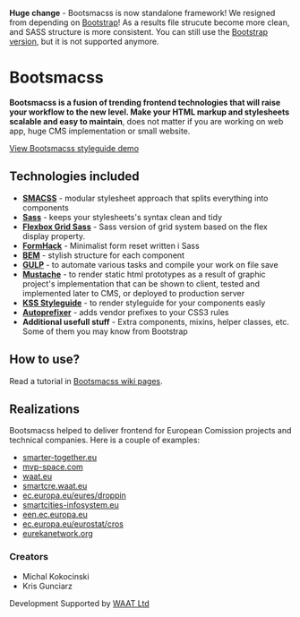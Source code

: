 **Huge change** - Bootsmacss is now standalone framework! We resigned from depending on [Bootstrap](http://getbootstrap.com/)! As a results file strucute become more clean, and SASS structure is more consistent. You can still use the [Bootstrap version](https://github.com/frontcraft/bootsmacss/tree/bootstrap), but it is not supported anymore.

Bootsmacss
=========

**Bootsmacss is a fusion of trending frontend technologies that will raise your workflow to the new level. Make your HTML markup and stylesheets scalable and easy to maintain**, does not matter if you are working on web app, huge CMS implementation or small website.

[View Bootsmacss styleguide demo](http://frontcraft.github.io/bootsmacss/styleguide/)

## Technologies included

* **[SMACSS](https://smacss.com/)** - modular stylesheet approach that splits everything into components
* **[Sass](http://sass-lang.com/)** - keeps your stylesheets's syntax clean and tidy
* **[Flexbox Grid Sass](http://hugeinc.github.io/flexboxgrid-sass/)** - Sass version of grid system based on the flex display property.
* **[FormHack](http://formhack.io/)** - Minimalist form reset written i Sass
* **[BEM](http://getbem.com/)** - stylish structure for each component
* **[GULP](http://gulpjs.com/)** - to automate various tasks and compile your work on file save
* **[Mustache](https://mustache.github.io/)** - to render static html prototypes as a result of graphic project's implementation that can be shown to client, tested and implemented later to CMS, or deployed to production server
* **[KSS Styleguide](http://warpspire.com/kss/)** - to render styleguide for your components easly
* **[Autoprefixer](https://github.com/postcss/autoprefixer)** - adds vendor prefixes to your CSS3 rules
* **Additional usefull stuff** - Extra components, mixins, helper classes, etc. Some of them you may know from Bootstrap

## How to use?

Read a tutorial in [Bootsmacss wiki pages](https://github.com/frontcraft/bootsmacss/wiki/1.-Installation).

## Realizations

Bootsmacss helped to deliver frontend for European Comission projects and technical companies. Here is a couple of examples:

* [smarter-together.eu](http://smarter-together.eu)
* [mvp-space.com](http://mvp-space.com)
* [waat.eu](http://waat.eu)
* [smartcre.waat.eu](http://smartcre.waat.eu)
* [ec.europa.eu/eures/droppin](https://ec.europa.eu/eures/droppin)
* [smartcities-infosystem.eu](http://smartcities-infosystem.eu)
* [een.ec.europa.eu](http://een.ec.europa.eu)
* [ec.europa.eu/eurostat/cros](https://ec.europa.eu/eurostat/cros)
* [eurekanetwork.org](http://eurekanetwork.org)

### Creators

* Michal Kokocinski
* Kris Gunciarz

Development Supported by [WAAT Ltd](http://waat.eu/)
